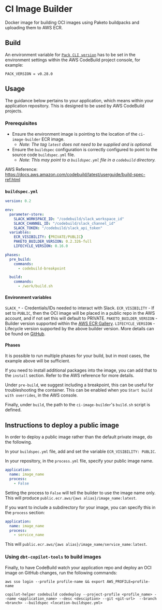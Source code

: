 # CI Image Builder

Docker image for building OCI images using Paketo buildpacks and uploading them to AWS ECR.

## Build

An environment variable for [`Pack CLI version`](https://github.com/buildpacks/pack/releases) has to be set in the environment settings within the AWS CodeBuild project console, for example:

    PACK_VERSION = v0.28.0

## Usage

The guidance below pertains to your application, which means within your application repository. This is designed to be used by AWS CodeBuild projects.

### Prerequisites

- Ensure the environment image is pointing to the location of the `ci-image-builder` ECR image.
  - _Note: The tag `latest` does not need to be supplied and is optional._
- Ensure the `buildspec` configuration is correctly configured to point to the source code `buildspec.yml` file.
  - _Note: This may point to a `buildspec.yml` file in a `codebuild` directory._  

AWS Reference: https://docs.aws.amazon.com/codebuild/latest/userguide/build-spec-ref.html

### `buildspec.yml`

```yml
version: 0.2

env:
  parameter-store:
    SLACK_WORKSPACE_ID: "/codebuild/slack_workspace_id"
    SLACK_CHANNEL_ID: "/codebuild/slack_channel_id"
    SLACK_TOKEN: "/codebuild/slack_api_token"
  variables:
    ECR_VISIBILITY: {PRIVATE/PUBLIC}
    PAKETO_BUILDER_VERSION: 0.2.326-full
    LIFECYCLE_VERSION: 0.16.0

phases:
  pre_build:
    commands:
      - codebuild-breakpoint

  build:
    commands:
      - /work/build.sh
```

#### Environment variables

`SLACK_*` - Credentials/IDs needed to interact with Slack.
`ECR_VISIBILITY` - If set to `PUBLIC`, then the OCI image will be placed in a public repo in the AWS account, and if not set this will default to PRIVATE.
`PAKETO_BUILDER_VERSION` - Builder version supported within the [AWS ECR Gallery](https://eu-west-2.console.aws.amazon.com/ecr/repositories/public/763451185160/paketobuildpacks/builder?region=eu-west-2).
`LIFECYCLE_VERSION` - Lifecycle version supported by the above builder version. More details can be found on [GitHub](https://github.com/paketo-buildpacks/full-builder/releases).

#### Phases

It is possible to run multiple phases for your build, but in most cases, the example above will be sufficient.

If you need to install additional packages into the image, you can add that to the `install` section. Refer to the AWS reference for more details.

Under `pre-build`, we suggest including a breakpoint, this can be useful for troubleshooting the container. This can be enabled when you `Start build with overrides`, in the AWS console.

Finally, under `build`, the path to the `ci-image-builder`'s `build.sh` script is defined.  

## Instructions to deploy a public image

In order to deploy a public image rather than the default private image, do the following.

In your `buildspec.yml` file, add and set the variable `ECR_VISIBILITY: PUBLIC`.

In your repository, in the `process.yml` file, specify your public image name.

```yml
application:
  name: image_name
  process:
    - False
```

Setting the process to `False` will tell the builder to use the image name only. This will produce `public.ecr.aws/{aws alias}/image_name:latest`.

If you want to include a subdirectory for your image, you can specify this in the `process` section:

```yml
application:
  name: image_name
  process:
    - service_name
```

This will `public.ecr.aws/{aws alias}/image_name/service_name:latest`.

### Using `dbt-copilot-tools` to build images

Finally, to have CodeBuild watch your application repo and deploy an OCI image on GitHub changes, run the following commands:

```console
aws sso login --profile profile-name && export AWS_PROFILE=profile-name

copilot-helper codebuild codedeploy --project-profile <profile_name> --name <application_name> --desc <desciption> --git <git-url>  --branch <branch> --buildspec <location-buildspec.yml>
```
